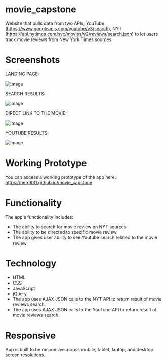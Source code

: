 # movie_capstone


Website that pulls data from two APIs, YouTube (https://www.googleapis.com/youtube/v3/search), NYT (https://api.nytimes.com/svc/movies/v2/reviews/search.json) to let users track movie reviews from New York Times sources.

# Screenshots


LANDING PAGE:

![image](https://user-images.githubusercontent.com/31460531/35478962-cd210f5c-03b8-11e8-9afb-75f24935f617.png)


SEARCH RESULTS:

![image](https://user-images.githubusercontent.com/31460531/35478965-e6cd1860-03b8-11e8-9c9a-b82ee5e06831.png)


DIRECT LINK TO THE MOVIE:

![image](https://user-images.githubusercontent.com/31460531/35478970-fdcf99ca-03b8-11e8-8244-97ddf427b18e.png)


YOUTUBE RESULTS:

![image](https://user-images.githubusercontent.com/31460531/35478974-11bc3344-03b9-11e8-8662-adeca0430c63.png)


# Working Prototype


You can access a working prototype of the app here: https://hero931.github.io/movie_capstone

# Functionality


The app's functionality includes:
* The ability to search for movie review on NYT sources
* The ability to be directed to specific movie review
* The app gives user ability to see Youtube search related to the movie review
 
# Technology


* HTML
* CSS
* JavaScript
* jQuery
* The app uses AJAX JSON calls to the NYT API to return result of movie reviews search.
* The app uses AJAX JSON calls to the YouTube API to return result of movie reviews search.
  
 # Responsive
 
 
 App is built to be responsive across mobile, tablet, laptop, and desktop screen resolutions.
 
 
